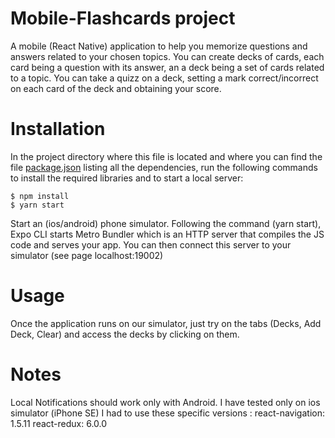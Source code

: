 # Mobile-Flashcards project 
A mobile (React Native) application to help you memorize questions and answers related to your chosen topics.
You can create decks of cards, each card being a question with its answer, an a deck being a set of cards related to a topic.
You can take a quizz on a deck, setting a mark correct/incorrect on each card of the deck and obtaining your score.
# Installation 
In the project directory where this file is located and where you can find the file [package.json](./package.json) listing all the dependencies, 
run the following commands to install the required libraries and to start a local server:
```
$ npm install
$ yarn start
````
Start an (ios/android) phone simulator. 
Following the command (yarn start), Expo CLI starts Metro Bundler which is an HTTP server that compiles the JS code and serves your app. You can then connect
this server to your simulator (see page localhost:19002)
# Usage
Once the application runs on our simulator, just try on the tabs (Decks, Add Deck, Clear) and access the decks by clicking on them. 
# Notes
Local Notifications should work only with Android.
I have tested only on ios simulator (iPhone SE)
I had to use these specific versions :
react-navigation: 1.5.11
react-redux: 6.0.0
